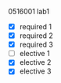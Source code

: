 0516001 lab1
- [x] required 1
- [x] required 2
- [x] required 3
- [ ] elective 1
- [x] elective 2
- [x] elective 3

